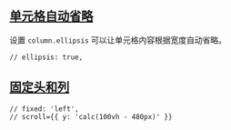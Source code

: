 ## [单元格自动省略](https://ant-design.gitee.io/components/table-cn#components-table-demo-ellipsis)

设置 `column.ellipsis` 可以让单元格内容根据宽度自动省略。

```JSX
// ellipsis: true,
```


## [固定头和列](https://ant.design/components/table-cn#components-table-demo-fixed-columns-header)

```
// fixed: 'left',
// scroll={{ y: 'calc(100vh - 480px)' }}
```
